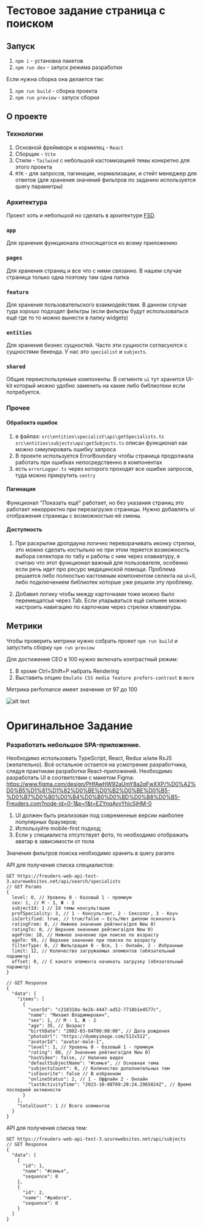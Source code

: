 # Тестовое задание страница с поиском

## Запуск
1. `npm i` - установка пакетов
2. `npm run dev` - запуск режима разработки

Если нужна сборка она делается так:
1. `npm run build` - сборка проекта
1. `npm run preview` - запуск сборки

## О проекте

### Технологии
1. Основной фреймворк и кормилец - `React`
2. Сборщик - `Vite`
3. Стили - `Tailwind` с небольшой кастомизацией темы конкретно для этого проекта
4. `RTK` - для запросов, пагинации, нормализации, и стейт менеджер для ответов (для хранения значений фильтров по заданию используется query параметры)

### Архитектура
Проект хоть и небольшой но сделать в архитектуре [FSD](https://feature-sliced.github.io/).

### `app`
Для хранения функционала относящегося ко всему приложению

### `pages`
Для хранения страниц и все что с ними связанно. В нашем случае страница только одна поэтому там одна папка

### `feature`
Для хранения пользовательского взаимодействия. В данном случае туда хорошо подходят фильтры (если фильтры будут использоваться ещё где то то можно вынести в папку widgets) 

### `entities`
Для хранения бизнес сущностей. Часто эти сущности согласуются с сущностями бекенда. У нас это `specialist` и `subjects`.

### `shared`
Общие переиспользуемые компоненты. В сегменте `ui` тут хранится UI-kit который можно удобно заменить на какие либо библиотеки если потребуется.

### Прочее
#### Обрабокта ошибок
1. в файлах:
`src\entities\specialist\api\getSpecialists.ts`
`src\entities\subjects\api\getSubjects.ts`
описан функционал как можно симулировать ошибку запроса
2. В проекте используется ErrorBoundary чтобы страница продолжала работать при ошибках непосредственно в компонентах
3. есть `errorLogger.ts` через которого проходят все ошибки запросов, туда можно прикрутить `sentry`


#### Пагинация
Функционал "Показать ещё" работает, но без указания страниц это работает некорректно при перезагрузке страницы. Нужно добавлять ui отображения страницы с возможностью её смены.

#### Доступность
1. При раскрытии дропдауна логично переворачивать иконку стрелки, это можно сделать костыльно но при этом теряется возможность выбора селектора по табу и работы с ним через клавиатуру, я считаю что этот функционал важный для пользователя, особенно если речь идет про ресурс медицинской помощи.
Проблема решается либо полностью кастомным компонентом селекта на ui+li, либо подключением библиотек которые уже решили эту проблему.

2. Добавил логику чтобы между карточками тоже можно было перемещатсья через Tab. Если упарываться ещё сильнее можно настроить навигацию по карточкам через стрелки клавиатуры.

## Метрики
Чтобы проверить метрики нужно собрать проект `npm run build` и запустить сборку `npm run preview`

Для достижения СЕО в 100 нужно включать контрастный режим:
1. В хроме Ctrl+Shift+P набрать Rendering
2. Выставить опцию `Emulate CSS media feature prefers-contrast` в `more`

Метрика perfomance имеет значение от 97 до 100

![alt text](image.png)

# Оригинальное Задание

### Разработать небольшое SPA-приложение.

Необходимо использовать TypeScript, React, Redux и/или RxJS (желательно). Всё остальное остается на усмотрение разработчика, следуя практикам разработки React-приложений.
Необходимо разработать UI в соответствии с макетом Figma: 
https://www.figma.com/design/PHfAwHW92aUmY8a2qFwXXP/%D0%A2%D0%B5%D1%81%D1%82%D0%BE%D0%B2%D0%BE%D0%B5-%D0%B7%D0%B0%D0%B4%D0%B0%D0%BD%D0%B8%D0%B5-Freuders.com?node-id=0-1&p=f&t=EZYnqAyvYhicSjHM-0
  1. UI должен быть реализован под современные версии наиболее популярных браузеров;
  2. Используйте mobile-first подход;
  3. Если у специалиста отсутствует фото, то необходимо отображать аватар в зависимости от пола

Значения фильтров поиска необходимо хранить в query params

API для получения списка специалистов:
```
GET https://freuders-web-api-test-3.azurewebsites.net/api/search/specialists
// GET Params
{
  level: 0, // Уровень 0 - базовый 1 - премиум
  sex: 1, // М - 1, Ж - 2
  subjectId: 1 // Id темы консультации
  profSpeciality: 3, // 1 - Консультант, 2 - Сексолог, 3 - Коуч
  isCertified: true, // true/false — Есть/Нет диплом психолога
  ratingFrom: 0, // Нижнее значение рейтинга(для New 0)
  ratingTo: 0, // Верхнее значение рейтинга(для New 0)
  ageFrom: 18, // Нижнее значение при поиске по возрасту
  ageTo: 99, // Верхнее значение при поиске по возрасту
  filterType: 0, // Фильтрация 0 - Все, 1 - Онлайн, 2 - Избранные
  limit: 12, // Количество загружаемых элементов (обязательный параметр)
  offset: 0, // С какого элемента начинать загрузку (обязательный параметр)
}
```
```
// GET Response
{
  "data": {
    "items": [
      {
        "userId": "c218310a-9e2b-4447-ad52-7718b1e4577c",
        "name": "Михаил Владимирович",
        "sex": 1, // М - 1, Ж - 2
        "age": 35, // Возраст
        "birthDate": "2002-03-04T00:00:00", // Дата рождения
        "photoUrl": "https://dummyimage.com/512x512",
        "avatarId": "avatar-male-1",
        "level": 1, // Уровень 0 - базовый 1 - премиум
        "rating": 80, // Значение рейтинга(для New 0)
        "hasVideo": false, // Наличие видео
        "defaultSubjectName": "#семья", // Основная тема
        "subjectsCount": 0, // Количество дополнительных тем
        "isFavorite": false // В избранном
        "onlineStatus": 2, // 1 - Оффлайн 2 - Онлайн
        "lastActivityTime": "2023-10-08T09:28:24.2985824Z", // Время последней активности
      }
    ],
    "totalCount": 1 // Всего элементов
  }
}
```
API для получения списка тем:
```
GET https://freuders-web-api-test-3.azurewebsites.net/api/subjects
// GET Response
{
  "data": [
    {
      "id": 1,
      "name": "#семья",
      "sequence": 0
    },
    {
      "id": 2,
      "name": "#работа",
      "sequence": 0
    }
  ]
}
```

